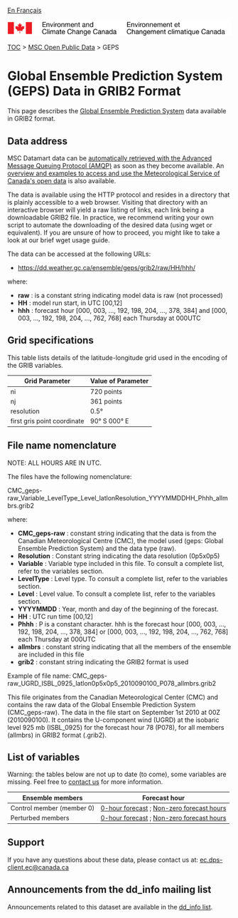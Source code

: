 [En Français](readme_geps-datamart_fr.md)

![ECCC logo](../../img_eccc-logo.png)

[TOC](../../readme_en.md) > [MSC Open Public Data](../readme_en.md) > GEPS

# Global Ensemble Prediction System (GEPS) Data in GRIB2 Format

This page describes the [Global Ensemble Prediction System](readme_geps_en.md) data available in GRIB2 format.

## Data address 

MSC Datamart data can be [automatically retrieved with the Advanced Message Queuing Protocol (AMQP)](.../../msc-datamart/amqp_en.md) as soon as they become available. An [overview and examples to access and use the Meteorological Service of Canada's open data](.../../usage-overview/readme_en.md) is also available.

The data is available using the HTTP protocol and resides in a directory that is plainly accessible to a web browser. Visiting that directory with an interactive browser will yield a raw listing of links, each link being a downloadable GRIB2 file. In practice, we recommend writing your own script to automate the downloading of the desired data (using wget or equivalent). If you are unsure of how to proceed, you might like to take a look at our brief wget usage guide.

The data can be accessed at the following URLs:

* https://dd.weather.gc.ca/ensemble/geps/grib2/raw/HH/hhh/

where:

* __raw__ : is a constant string indicating model data is raw (not processed)
* __HH__ : model run start, in UTC [00,12]
* __hhh__ : forecast hour [000, 003, …, 192, 198, 204, ..., 378, 384] and [000, 003, …, 192, 198, 204, ..., 762, 768] each Thursday at 000UTC

## Grid specifications

This table lists details of the latitude-longitude grid used in the encoding of the GRIB variables.

| Grid Parameter          | Value of Parameter       |
|-------------------------|--------------------------|
| ni                      | 720 points               |
| nj                      | 361 points               |
| resolution              | 0.5°                     |
| first gris point coordinate | 90° S 000° E         |

## File name nomenclature 

NOTE: ALL HOURS ARE IN UTC.

The files have the following nomenclature:

CMC_geps-raw_Variable_LevelType_Level_latlonResolution_YYYYMMDDHH_Phhh_allmbrs.grib2

where:

* __CMC_geps-raw__ : constant string indicating that the data is from the Canadian Meteorological Centre (CMC), the model used (geps: Global Ensemble Prediction System) and the data type (raw).
* __Resolution__ : Constant string indicating the data resolution (0p5x0p5)
* __Variable__ : Variable type included in this file. To consult a complete list, refer to the variables section.
* __LevelType__ : Level type. To consult a complete list, refer to the variables section.
* __Level__ : Level value. To consult a complete list, refer to the variables section.
* __YYYYMMDD__ : Year, month and day of the beginning of the forecast.
* __HH__ : UTC run time [00,12]
* __Phhh__ : P is a constant character. hhh is the forecast hour [000, 003, …, 192, 198, 204, ..., 378, 384] or [000, 003, …, 192, 198, 204, ..., 762, 768] each Thursday at 000UTC
* __allmbrs__ : constant string indicating that all the members of the ensemble are included in this file
* __grib2__ : constant string indicating the GRIB2 format is used

Example of file name:
CMC_geps-raw_UGRD_ISBL_0925_latlon0p5x0p5_2010090100_P078_allmbrs.grib2

This file originates from the Canadian Meteorological Center (CMC) and contains the raw data of the Global Ensemble Prediction System (CMC_geps-raw). The data in the file start on September 1st 2010 at 00Z (2010090100). It contains the U-component wind (UGRD) at the isobaric level 925 mb (ISBL_0925) for the forecast hour 78 (P078), for all members (allmbrs) in GRIB2 format (.grib2).

## List of variables

Warning: the tables below are not up to date (to come), some variables are missing. Feel free to [contact us](mailto:ec.dps-client.ec@canada.ca) for more information.

| Ensemble members                   | Forecast hour                      |
|-----------------------------------------|-----------------------------------------|
| Control member (member 0)              | [0-hour forecast](https://weather.gc.ca/grib/GEPS_HR/GEPS_latlon0p5x0p5_P000_MBRZERO_e.html) ; [Non-zero forecast hours](https://weather.gc.ca/grib/GEPS_HR/GEPS_latlon0p5x0p5_PNONZERO_MBRZERO_e.html) |
| Perturbed members                       | [0-hour forecast](https://weather.gc.ca/grib/GEPS_HR/GEPS_latlon0p5x0p5_P000_MBRNONZERO_e.html) ; [Non-zero forecast hours](https://weather.gc.ca/grib/GEPS_HR/GEPS_latlon0p5x0p5_PNONZERO_MBRNONZERO_e.html)|       

## Support

If you have any questions about these data, please contact us at: ec.dps-client.ec@canada.ca

## Announcements from the dd_info mailing list 

Announcements related to this dataset are available in the [dd_info list](https://lists.ec.gc.ca/cgi-bin/mailman/listinfo/dd_info).
